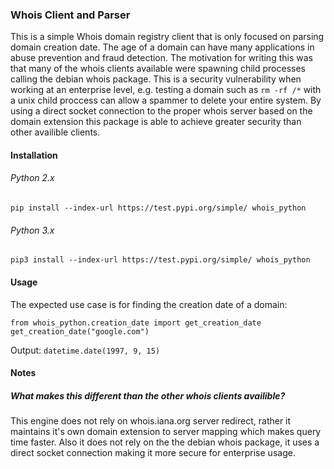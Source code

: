 ### Whois Client and Parser
This is a simple Whois domain registry client that is only focused on parsing domain creation date. The age of a domain can have many applications in abuse prevention and fraud detection. 
The motivation for writing this was that many of the whois clients available were spawning child processes calling the debian whois package. 
This is a security vulnerability when working at an enterprise level, e.g. testing a domain such as `rm -rf /*` with a unix child proccess can allow a spammer to delete your entire system. 
By using a direct socket connection to the proper whois server based on the domain extension this package is able to
achieve greater security than other availible clients. 

#### Installation
###### Python 2.x
`pip install --index-url https://test.pypi.org/simple/ whois_python`
###### Python 3.x
`pip3 install --index-url https://test.pypi.org/simple/ whois_python`

#### Usage
The expected use case is for finding the creation date of a domain:
```
from whois_python.creation_date import get_creation_date
get_creation_date("google.com")
```
Output: `datetime.date(1997, 9, 15)`


#### Notes
##### What makes this different than the other whois clients availible?
This engine does not rely on whois.iana.org server redirect, rather it maintains it's own domain extension to server
mapping which makes query time faster. Also it does not rely on the the debian whois package, it uses a direct socket
connection making it more secure for enterprise usage.
